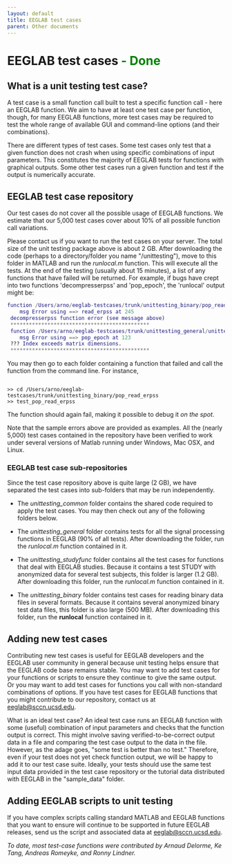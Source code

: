 ```yaml
---
layout: default
title: EEGLAB test cases
parent: Other documents
---
```

EEGLAB test cases <font color=green> - Done</font>
===

## What is a unit testing test case?

A test case is a small function call built to test a
specific function call - here an EEGLAB function. We aim to have at
least one test case per function, though, for many EEGLAB functions, 
more test cases may be required to test the whole range of available GUI
and command-line options (and their combinations).

There are different types of test cases. Some test cases only test
that a given function does not crash when using specific combinations of
input parameters. This constitutes the majority of EEGLAB tests for
functions with graphical outputs. Some other test cases run a given
function and test if the output is numerically accurate.

## EEGLAB test case repository

Our test cases do not cover all the possible usage of EEGLAB functions.
We estimate that our 5,000 test cases cover about 10% of all
possible function call variations.

Please contact us if you want to run the test cases on your server. The total size of the unit testing package above is about 2 GB. After downloading the code (perhaps to a directory/folder you
name "/unittesting"), move to this folder in MATLAB and run the
*runlocal.m* function. This will execute all the tests. At the end of
the testing (usually about 15 minutes), a list of any functions that
have failed will be returned. For example, if bugs have crept into two
functions 'decompresserpss' and 'pop_epoch', the 'runlocal' output might
be:

```matlab
function /Users/arno/eeglab-testcases/trunk/unittesting_binary/pop_read_erpss/test_pop_read_erpss.m
    msg Error using ==> read_erpss at 245
 decompresserpss function error (see message above)
 *********************************************
 function /Users/arno/eeglab-testcases/trunk/unittesting_general/unittesting_popfunc/pop_epoch/test_pop_epoch.m
    msg Error using ==> pop_epoch at 123
 ??? Index exceeds matrix dimensions.
 *********************************************
```


You may then go to each folder containing a function that failed and
call the function from the command line. For instance,

```

>> cd /Users/arno/eeglab-testcases/trunk/unittesting_binary/pop_read_erpss
>> test_pop_read_erpss

```

The function should again fail, making it possible to debug it *on the
spot*.

Note that the sample errors above are provided as examples. All
the (nearly 5,000) test cases contained in the repository have been
verified to work under several versions of Matlab running under
Windows, Mac OSX, and Linux.

### EEGLAB test case sub-repositories

Since the test case repository above is quite large (2 GB), we have
separated the test cases into sub-folders that may be run independently.
- The *unittesting_common* folder contains the shared code required to apply
the test cases. You may then check out any of the following folders
below.

- The *unittesting_general* folder contains tests for all the signal processing
functions in EEGLAB (90% of all tests). After
downloading the folder, run the *runlocal.m* function contained in
it.
- The *unittesting_studyfunc* folder contains all the test cases for functions that deal with
EEGLAB studies. Because it contains a test STUDY with anonymized data
for several test subjects, this folder is larger (1.2 GB). After
downloading this folder, run the
*runlocal.m* function contained in it.
- The *unittesting_binary* folder contains test cases for reading binary data files in several
formats. Because it contains several anonymized binary test data files,
this folder is also large (500 MB). After downloading this folder, run the <b>runlocal</b> function contained in it.

## Adding new test cases

Contributing new test cases is useful for EEGLAB developers and the EEGLAB user community in general because unit testing helps ensure that the EEGLAB code base remains stable. You may
want to add test cases for your functions or scripts to ensure they
continue to give the same output. Or you may want to add test cases for
functions you call with non-standard combinations of options. If you
have test cases for EEGLAB functions that you might contribute to our
repository, contact us at eeglab@sccn.ucsd.edu.

What is an ideal test case? An ideal test case runs an EEGLAB function
with some (useful) combination of input parameters and checks that
the function output is correct. This might involve saving
verified-to-be-correct output data in a file and comparing the test case
output to the data in the file. However, as the adage goes, "some test is
better than no test." Therefore, even if your test does not yet check
function output, we will be happy to add it to our test case suite.
Ideally, your tests should use the same test input data provided in the
test case repository or the tutorial data distributed with
EEGLAB in the "sample_data" folder.

## Adding EEGLAB scripts to unit testing

If you have complex scripts calling standard MATLAB and EEGLAB functions
that you want to ensure will continue to be supported in future EEGLAB
releases, send us the script and associated data at
eeglab@sccn.ucsd.edu.

<i>To date, most test-case functions were contributed by Arnaud Delorme,
Ke Tang, Andreas Romeyke, and Ronny Lindner.</i>